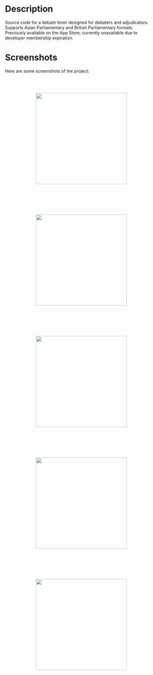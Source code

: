 # Description
Source code for a debate timer designed for debaters and adjudicators. Supports Asian Parliamentary and British Parliamentary formats.  
Previously available on the App Store; currently unavailable due to developer membership expiration.


# Screenshots

Here are some screenshots of the project:

<p align="center">
  <img src="Screenshots/0x0ss.png" width="300" style="margin: 50px;"/>
  <img src="Screenshots/0x0ss%20(1).png" width="300" style="margin: 50px;"/>
  <img src="Screenshots/0x0ss%20(2).png" width="300" style="margin: 50px;"/>
  <img src="Screenshots/0x0ss%20(3).png" width="300" style="margin: 50px;"/>
  <img src="Screenshots/0x0ss%20(4).png" width="300" style="margin: 50px;"/>
</p>


